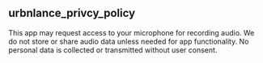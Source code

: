 ## urbnlance_privcy_policy
This app may request access to your microphone for recording audio. 
We do not store or share audio data unless needed for app functionality. 
No personal data is collected or transmitted without user consent.
